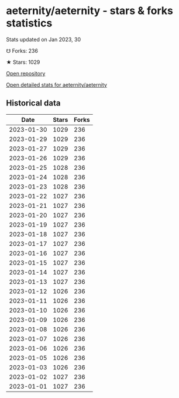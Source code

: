 # aeternity/aeternity - stars & forks statistics

Stats updated on Jan 2023, 30

☋ Forks: 236

★ Stars: 1029

[Open repository](https://github.com/aeternity/aeternity)

[Open detailed stats for aeternity/aeternity](https://reviewgithub.com/rep/aeternity/aeternity)

## Historical data
| Date | Stars | Forks |
|------|-------|-------|
| 2023-01-30 | 1029 | 236 | 
| 2023-01-29 | 1029 | 236 | 
| 2023-01-27 | 1029 | 236 | 
| 2023-01-26 | 1029 | 236 | 
| 2023-01-25 | 1028 | 236 | 
| 2023-01-24 | 1028 | 236 | 
| 2023-01-23 | 1028 | 236 | 
| 2023-01-22 | 1027 | 236 | 
| 2023-01-21 | 1027 | 236 | 
| 2023-01-20 | 1027 | 236 | 
| 2023-01-19 | 1027 | 236 | 
| 2023-01-18 | 1027 | 236 | 
| 2023-01-17 | 1027 | 236 | 
| 2023-01-16 | 1027 | 236 | 
| 2023-01-15 | 1027 | 236 | 
| 2023-01-14 | 1027 | 236 | 
| 2023-01-13 | 1027 | 236 | 
| 2023-01-12 | 1026 | 236 | 
| 2023-01-11 | 1026 | 236 | 
| 2023-01-10 | 1026 | 236 | 
| 2023-01-09 | 1026 | 236 | 
| 2023-01-08 | 1026 | 236 | 
| 2023-01-07 | 1026 | 236 | 
| 2023-01-06 | 1026 | 236 | 
| 2023-01-05 | 1026 | 236 | 
| 2023-01-03 | 1026 | 236 | 
| 2023-01-02 | 1027 | 236 | 
| 2023-01-01 | 1027 | 236 | 

